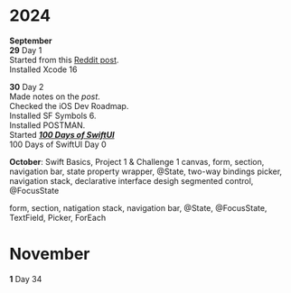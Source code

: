 # 2024
**September**  
**29** Day 1  
Started from this [Reddit post](https://www.reddit.com/r/iOSProgramming/comments/11qit84/from_hello_world_to_your_first_job_the_selftaught/).  
Installed Xcode 16  

**30** Day 2  
Made notes on the *post*.  
Checked the iOS Dev Roadmap.  
Installed SF Symbols 6.  
Installed POSTMAN.  
Started [***100 Days of SwiftUI***](https://www.hackingwithswift.com/100/swiftui)  
100 Days of SwiftUI Day 0  

**October**: Swift Basics, Project 1 & Challenge 1
canvas, form, section, navigation bar, state
property wrapper, @State, two-way bindings
picker, navigation stack, declarative interface desigh
segmented control, @FocusState

form, section, natigation stack, navigation bar, @State, @FocusState, TextField, Picker, ForEach

# November
**1** Day 34